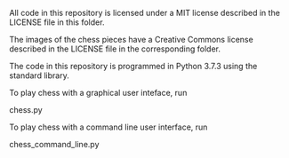 
All code in this repository is licensed under a MIT license described in the
LICENSE file in this folder.

The images of the chess pieces have a Creative Commons license described in the LICENSE file
in the corresponding folder.

The code in this repository is programmed in Python 3.7.3 using the standard library.

To play chess with a graphical user inteface, run

chess.py

To play chess with a command line user interface, run

chess_command_line.py
